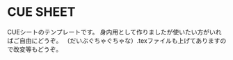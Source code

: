 # CUE SHEET
CUEシートのテンプレートです。  身内用として作りましたが使いたい方がいればご自由にどうぞ。  （だいぶぐちゃぐちゃな）.texファイルも上げてありますので改変等もどうぞ。
